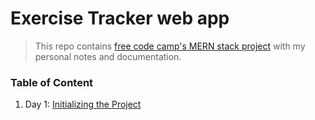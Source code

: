 # Exercise Tracker web app

> This repo contains [free code camp's MERN stack project](https://youtu.be/7CqJlxBYj-M) with my personal notes and documentation.

### Table of Content
1. Day 1: [Initializing the Project](./Documentation/Getting%20Started.md)